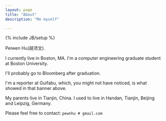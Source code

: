 ```yaml
---
layout: page
title: "About"
description: "Me myself"

---
```

{% include JB/setup %}

Peiwen Hu(胡沛文).

I currently live in Boston, MA. I'm a computer engineering graduate student at Boston University. 

I'll probably go to Bloomberg after graduation.  

I'm a reporter at Guifabu, which, you might not have noticed, is what showed in that banner above.  

My parents live in Tianjin, China. I used to live in Handan, Tianjin, Beijing and Leipzig, Germany.



Please feel free to contact:  `pewnhu # gmail.com`
